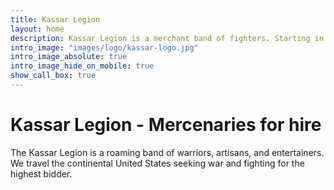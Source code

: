 ```yaml
---
title: Kassar Legion
layout: home
description: Kassar Legion is a merchant band of fighters. Starting in war with the SCA we have now branched into entertainment opportunities.
intro_image: "images/logo/kassar-logo.jpg"
intro_image_absolute: true
intro_image_hide_on_mobile: true
show_call_box: true
---
```


# Kassar Legion - Mercenaries for hire

The Kassar Legion is a roaming band of warriors, artisans, and entertainers. We travel the continental United States seeking war and fighting for the highest bidder.
